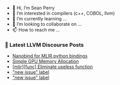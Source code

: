 - 👋 Hi, I’m Sean Perry
- 👀 I’m interested in compilers (c++, COBOL, llvm)
- 🌱 I’m currently learning ...
- 💞️ I’m looking to collaborate on ...
- 📫 How to reach me ...

<!---
s66perry/s66perry is a ✨ special ✨ repository because its `README.md` (this file) appears on your GitHub profile.
You can click the Preview link to take a look at your changes.
--->
### 📕 Latest LLVM Discourse Posts

<!-- DISCOURSE-LLVM:START -->
- [Nanobind for MLIR python bindings](https://discourse.llvm.org/t/nanobind-for-mlir-python-bindings/83511#post_3)
- [Simple GPU Memory Allocation](https://discourse.llvm.org/t/simple-gpu-memory-allocation/83527#post_6)
- [[mlir][func] Eliminate useless function](https://discourse.llvm.org/t/mlir-func-eliminate-useless-function/83559#post_3)
- [&quot;new issue&quot; label](https://discourse.llvm.org/t/new-issue-label/83583#post_7)
- [&quot;new issue&quot; label](https://discourse.llvm.org/t/new-issue-label/83583#post_6)
<!-- DISCOURSE-LLVM:END -->
